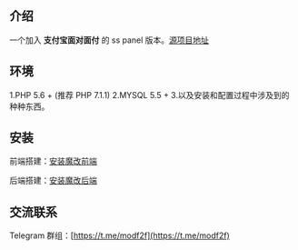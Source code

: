 ## 介绍

一个加入 **支付宝面对面付** 的 ss panel 版本。[源项目地址](https://github.com/esdeathlove/ss-panel-v3-mod/)

## 环境

1.PHP 5.6 + (推荐 PHP 7.1.1)
2.MYSQL 5.5 + 
3.以及安装和配置过程中涉及到的种种东西。

## 安装
前端搭建：[安装魔改前端](https://github.com/zyl6698/ss-panel-v3-mod-with-f2fpay/wiki/安装魔改前端)

后端搭建：[安装魔改后端](https://github.com/zyl6698/ss-panel-v3-mod-with-f2fpay/wiki/安装魔改后端)

## 交流联系
Telegram 群组：[https://t.me/modf2f](https://t.me/modf2f)


